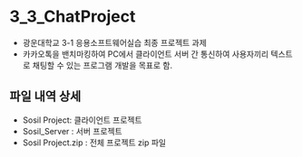 # 3_3_ChatProject
* 광운대학교 3-1 응용소프트웨어실습 최종 프로젝트 과제
* 카카오톡을 밴치마킹하여 PC에서 클라이언트 서버 간 통신하여 사용자끼리 텍스트로 채팅할 수 있는 프로그램 개발을 목표로 함.
## 파일 내역 상세
* Sosil Project: 클라이언트 프로젝트
* Sosil_Server : 서버 프로젝트
* Sosil Project.zip : 전체 프로젝트 zip 파일

